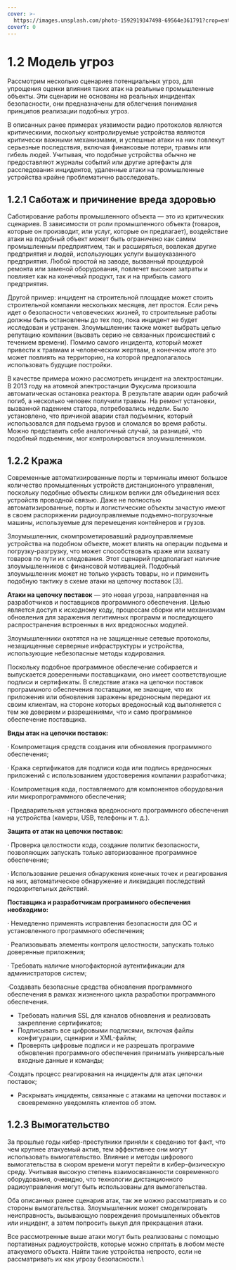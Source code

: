 ```yaml
---
cover: >-
  https://images.unsplash.com/photo-1592919347498-69564e361791?crop=entropy&cs=srgb&fm=jpg&ixid=MnwxOTcwMjR8MHwxfHNlYXJjaHw0fHx3aXJlbGVzc3xlbnwwfHx8fDE2MzY0NzA2NzY&ixlib=rb-1.2.1&q=85
coverY: 0
---
```


# 1.2 Модель угроз

Рассмотрим несколько сценариев потенциальных угроз, для упрощения оценки влияния таких атак на реальные промышленные объекты. Эти сценарии не основаны на реальных инцидентах безопасности, они предназначены для облегчения понимания принципов реализации подобных угроз.

В описанных ранее примерах уязвимости радио протоколов являются критическими, поскольку контролируемые устройства являются критически важными механизмами, и успешные атаки на них повлекут серьезные последствия, включая финансовые потери, травмы или гибель людей. Учитывая, что подобные устройства обычно не предоставляют журналы событий или другие артефакты для расследования инцидентов, удаленные атаки на промышленные устройства крайне проблематично расследовать.

## 1.2.1 Саботаж и причинение вреда здоровью

Саботирование работы промышленного объекта — это из критических сценариев. В зависимости от роли промышленного объекта (товаров, которые он производит, или услуг, которые он предлагает), воздействие атаки на подобный объект может быть ограничено как самим промышленным предприятием, так и расширяться, вовлекая другие предприятия и людей, использующих услуги вышеуказанного предприятия. Любой простой на заводе, вызванный процедурой ремонта или заменой оборудования, повлечет высокие затраты и повлияет как на конечный продукт, так и на прибыль самого предприятия.

Другой пример: инцидент на строительной площадке может стоить строительной компании нескольких месяцев, лет простоя. Если речь идет о безопасности человеческих жизней, то строительные работы должны быть остановлены до тех пор, пока инцидент не будет исследован и устранен. Злоумышленник также может выбрать целью репутацию компании (вызвать серию не связанных происшествий с течением времени). Помимо самого инцидента, который может привести к травмам и человеческим жертвам, в конечном итоге это может повлиять на территорию, на которой предполагалось использовать будущие постройки.

В качестве примера можно рассмотреть инцидент на электростанции. В 2013 году на атомной электростанции Фукусима произошла автоматическая остановка реактора. В результате аварии один рабочий погиб, а несколько человек получили травмы. На ремонт установки, вызванной падением статора, потребовались недели. Было установлено, что причиной аварии стал подъемник, который использовался для подъема грузов и сломался во время работы. Можно представить себе аналогичный случай, за разницей, что подобный подъемник, мог контролироваться злоумышленником.

## 1.2.2 Кража

Современные автоматизированные порты и терминалы имеют большое количество промышленных устройств дистанционного управления, поскольку подобные объекты слишком велики для объединения всех устройств проводной связью. Даже не полностью автоматизированные, порты и логистические объекты зачастую имеют в своем распоряжении радиоуправляемые подъемно-погрузочные машины, используемые для перемещения контейнеров и грузов.

Злоумышленник, скомпрометировавший радиоуправляемые устройства на подобном объекте, может влиять на операции подъема и погрузку-разгрузку, что может способствовать краже или захвату товаров по пути их следования. Этот сценарий предполагает наличие злоумышленников с финансовой мотивацией. Подобный злоумышленник может не только украсть товары, но и применить подобную тактику в схеме атаки на цепочку поставок \[3].

**Атаки на цепочку поставок** — это новая угроза, направленная на разработчиков и поставщиков программного обеспечения. Целью является доступ к исходному коду, процессам сборки или механизмам обновления для заражения легитимных программ и последующего распространения встроенных в них вредоносных модулей.

Злоумышленники охотятся на не защищенные сетевые протоколы, незащищенные серверные инфраструктуры и устройства, использующие небезопасные методы кодирования.

Поскольку подобное программное обеспечение собирается и выпускается доверенными поставщиками, оно имеет соответствующие подписи и сертификаты. В следствие атака на цепочки поставок программного обеспечения поставщики, не знающие, что их приложения или обновления заражены вредоносным передают их своим клиентам, на стороне которых вредоносный код выполняется с тем же доверием и разрешениями, что и само программное обеспечение поставщика.

**Виды атак на цепочки поставок:**

· Компрометация средств создания или обновления программного обеспечения;

·  Кража сертификатов для подписи кода или подпись вредоносных приложений с использованием удостоверения компании разработчика;

·  Компрометация кода, поставляемого для компонентов оборудования или микропрограммного обеспечения;

·  Предварительная установка вредоносного программного обеспечения на устройства (камеры, USB, телефоны и т. д.).

**Защита от атак на цепочки поставок:**

· Проверка целостности кода, создание политик безопасности, позволяющих запускать только авторизованное программное обеспечение;

· Использование решения обнаружения конечных точек и реагирования на них, автоматическое обнаружение и ликвидация последствий подозрительных действий.

**Поставщика и разработчикам программного обеспечения необходимо:**

· Немедленно применять исправления безопасности для ОС и установленного программного обеспечения;

· Реализовывать элементы контроля целостности, запускать только доверенные приложения;

· Требовать наличие многофакторной аутентификации для администраторов систем;

·Создавать безопасные средства обновления программного обеспечения в рамках жизненного цикла разработки программного обеспечения.

* Требовать наличия SSL для каналов обновления и реализовать закрепление сертификатов;
* Подписывать все цифровыми подписями, включая файлы конфигурации, сценарии и XML-файлы;
* Проверять цифровые подписи и не разрешать программе обновления программного обеспечения принимать универсальные входные данные и команды;

·Создать процесс реагирования на инциденты для атак цепочки поставок;

* Раскрывать инциденты, связанные с атаками на цепочки поставок и своевременно уведомлять клиентов об этом.

## 1.2.3 Вымогательство

За прошлые годы кибер-преступники приняли к сведению тот факт, что чем крупнее атакуемый актив, тем эффективнее они могут использовать вымогательство. Влияние и методы цифрового вымогательства в скором времени могут перейти в кибер-физическую среду. Учитывая высокую степень взаимосвязанности современного оборудования, очевидно, что технологии дистанционного радиоуправления могут быть использованы для вымогательства.

Оба описанных ранее сценария атак, так же можно рассматривать и со стороны вымогательства. Злоумышленник может смоделировать неисправность, вызывающую повреждения промышленных объектов или инцидент, а затем попросить выкуп для прекращения атаки.

Все рассмотренные выше атаки могут быть реализованы с помощью портативных радиоустройств, которые можно спрятать в любом месте атакуемого объекта. Найти такие устройства непросто, если не рассматривать их как угрозу безопасности.\
